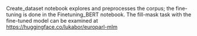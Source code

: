 Create_dataset notebook explores and preprocesses the corpus; the fine-tuning is done in the Finetuning_BERT notebook. The fill-mask task with the fine-tuned model can be examined at https://huggingface.co/lukabor/europarl-mlm
